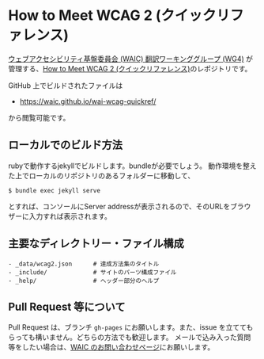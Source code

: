 # How to Meet WCAG 2 (クイックリファレンス)

[ウェブアクセシビリティ基盤委員会 (WAIC) 翻訳ワーキンググループ (WG4)](http://waic.jp/committee/wg4/) が管理する、[How to Meet WCAG 2 (クイックリファレンス)](http://waic.jp/docs/WCAG20/quickref/)のレポジトリです。

GitHub 上でビルドされたファイルは

- https://waic.github.io/wai-wcag-quickref/

から閲覧可能です。


## ローカルでのビルド方法
rubyで動作するjekyllでビルドします。bundleが必要でしょう。
動作環境を整えた上でローカルのリポジトリのあるフォルダーに移動して、

    $ bundle exec jekyll serve

とすれば、コンソールにServer addressが表示されるので、そのURLをブラウザーに入力すれば表示されます。


## 主要なディレクトリー・ファイル構成
```
- _data/wcag2.json      # 達成方法集のタイトル
- _include/             # サイトのパーツ構成ファイル
- _help/                # ヘッダー部分のヘルプ
```


## Pull Request 等について

Pull Request は、ブランチ `gh-pages` にお願いします。また、issue を立ててもらっても構いません。どちらの方法でも歓迎します。
メールで込み入った質問等をしたい場合は、[WAIC のお問い合わせページ](http://waic.jp/contact/)にお願いします。
